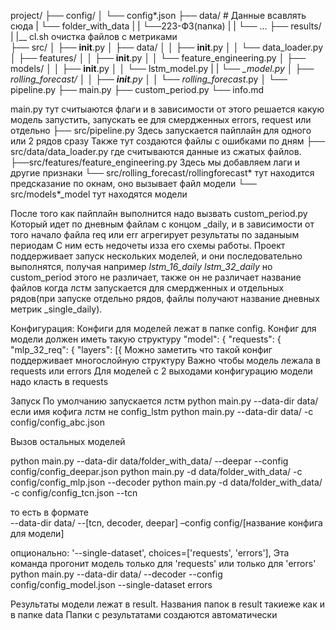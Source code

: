 project/
├── config/
│   └── config*.json
├── data/                    # Данные всавлять сюда
|   └── folder_with_data
|   |   └──223-ФЗ(папка)
|   |   └── ...
├── results/
|   |__ cl.sh очистка файлов с метриками               
├── src/
│   ├── __init__.py
│   ├── data/
│   │   ├── __init__.py
│   │   └── data_loader.py
│   ├── features/
│   │   ├── __init__.py
│   │   └── feature_engineering.py
│   ├── models/
│   │   ├── __init__.py
│   │   └── lstm_model.py
|   |   └── *_model.py
│   ├── rolling_forecast/
│   │   ├── __init__.py
│   │   └── rolling_forecast*.py
│   └── pipeline.py
├── main.py
├── custom_period.py
└── info.md


main.py тут считыаются флаги и в зависимости от этого решается какую модель запустить, запускать ее для смердженных errors, request или отдельно
├── src/pipeline.py  Здесь запускается пайплайн для одного или 2 рядов сразу
Также тут создаются файлы с ошибками по дням 
    ├── src/data/data_loader.py  где считываются данные из сжатых файлов.
    ├──src/features/feature_engineering.py Здесь мы добавляем лаги и другие признаки
    └── src/rolling_forecast/rollingforecast* тут находится предсказание по окнам, оно вызывает файл модели
        └── src/models*_model тут находятся модели

После того как пайплайн выполнится надо вызвать
custom_period.py 
Который идет по дневным файлам с концом _daily, и в зависимости от того начало файла req или err агрегирует результаты по заданыым периодам
С ним есть недочеты изза его схемы работы. 
Проект поддерживает запуск нескольких моделей, и они последовательно выполнятся, получая например *lstm_16_daily*  *lstm_32_daily* но custom_period этого не различает, также он не различает название файлов когда лстм запускается для смердженных и отдельных рядов(при запуске отдельно рядов, файлы получают название дневных метрик _single_daily). 


Конфигурация:
Конфиги для моделей лежат в папке config. Конфиг для модели должен иметь такую структуру
 "model": {
    "requests": {
      "mlp_32_req": {
        "layers": [{
Можно заметить что такой конфиг поддерживает многослойную структуру
Важно чтобы модель лежала в requests или errors
Для моделей с 2 выходами конфигурацию модели надо класть в requests



Запуск
По умолчанию запускается лстм 
python main.py --data-dir data/
если имя кофига лстм не config_lstm
python main.py --data-dir data/ -c config/config_abc.json


Вызов остальных моделей 

python main.py --data-dir data/folder_with_data/ --deepar --config config/config_deepar.json
python main.py -d data/folder_with_data/ -c config/config_mlp.json --decoder
python main.py -d data/folder_with_data/ -c config/config_tcn.json --tcn

то есть в формате  
--data-dir data/
--[tcn, decoder, deepar]
–config config/[название конфига для модели]

опционально:
'--single-dataset', choices=['requests', 'errors'],
Эта команда прогонит модель только для 'requests' или только для 'errors'
python main.py --data-dir data/ --decoder --config config/config_model.json
 --single-dataset errors

Результаты модели лежат в result. Названия папок в result такиеже как и в папке data
Папки с результатами создаются автоматически

